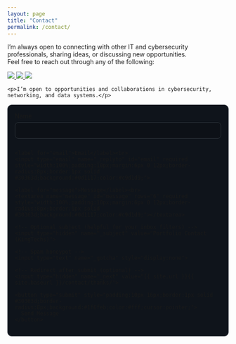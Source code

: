 ```yaml
---
layout: page
title: "Contact"
permalink: /contact/
---
```

I’m always open to connecting with other IT and cybersecurity professionals, sharing ideas, or discussing new opportunities.  
Feel free to reach out through any of the following:

<a href="https://linkedin.com/in/oscar-reyes-311a6336b/">
  <img src="https://img.shields.io/badge/-LinkedIn-0072b1?&style=for-the-badge&logo=linkedin&logoColor=white" />
</a>
<a href="https://github.com/Kingtechs">
  <img src="https://img.shields.io/badge/-GitHub-181717?&style=for-the-badge&logo=github&logoColor=white" />
</a>
<a href="mailto:okings27@gmail.com">
  <img src="https://img.shields.io/badge/-Email-D14836?&style=for-the-badge&logo=gmail&logoColor=white" />
</a>

<div style="max-width:720px;margin:0 auto;">

    <p>I’m open to opportunities and collaborations in cybersecurity, networking, and data systems.</p>
  </div>

  <!-- Contact Form (Formspree) -->
  <form action="[https://formspree.io/f/your_form_id](https://formspree.io/f/xvgvwpek)" method="POST" style="background:#0f141b;border:1px solid #30363d;border-radius:10px;padding:16px;">
    <label for="name">Name</label><br>
    <input type="text" name="name" id="name" required style="width:100%;padding:10px;margin:6px 0 12px;border-radius:8px;border:1px solid #30363d;background:#0d1117;color:#c9d1d9;">

    <label for="email">Email</label><br>
    <input type="email" name="_replyto" id="email" required style="width:100%;padding:10px;margin:6px 0 12px;border-radius:8px;border:1px solid #30363d;background:#0d1117;color:#c9d1d9;">

    <label for="message">Message</label><br>
    <textarea name="message" id="message" rows="6" required style="width:100%;padding:10px;margin:6px 0 12px;border-radius:8px;border:1px solid #30363d;background:#0d1117;color:#c9d1d9;"></textarea>

    <!-- Optional subject (helpful for your inbox filters) -->
    <input type="hidden" name="_subject" value="Portfolio Contact (KingTechs)">

    <!-- Spam honeypot -->
    <input type="text" name="_gotcha" style="display:none">

    <!-- Redirect after submit (optional) -->
    <input type="hidden" name="_next" value="{{ site.url }}{{ site.baseurl }}/contact/thanks/">

    <button type="submit" style="padding:10px 16px;border:1px solid #30363d;border-radius:8px;background:#1f6feb;color:#fff;cursor:pointer;">
      Send Message
    </button>
  </form>

